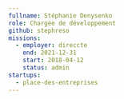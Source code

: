 ```yaml
---
fullname: Stéphanie Denysenko
role: Chargée de développement
github: stephreso
missions:
  - employer: direccte
    end: 2021-12-31
    start: 2018-04-12
    status: admin
startups:
  - place-des-entreprises
---
```


